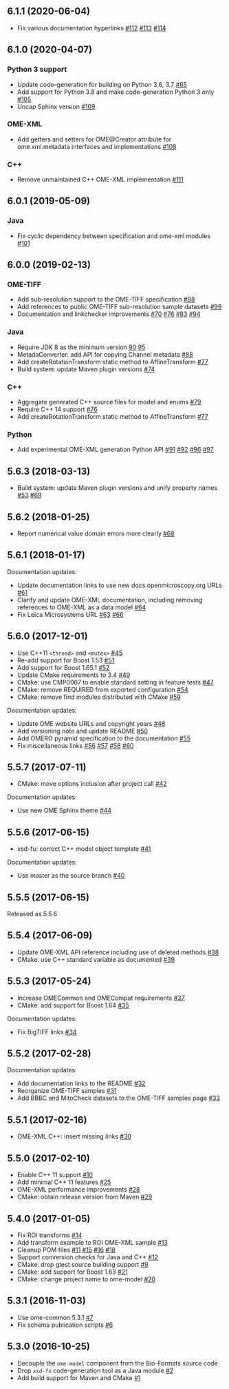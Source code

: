 ## 6.1.1 (2020-06-04)

* Fix various documentation hyperlinks [#112](https://github.com/ome/ome-model/pull/112) [#113](https://github.com/ome/ome-model/pull/113) [#114](https://github.com/ome/ome-model/pull/114)

## 6.1.0 (2020-04-07)

### Python 3 support

* Update code-generation for building on Python 3.6, 3.7 [#65](https://github.com/ome/ome-model/pull/65)
* Add support for Python 3.8 and make code-generation Python 3 only [#105](https://github.com/ome/ome-model/pull/105)
* Uncap Sphinx version [#109](https://github.com/ome/ome-model/pull/109)

### OME-XML

* Add getters and setters for OME@Creator attribute for ome.xml.metadata interfaces and implementations [#108](https://github.com/ome/ome-model/pull/108)

### C++

* Remove unmaintained C++ OME-XML implementation [#111](https://github.com/ome/ome-model/pull/111)

## 6.0.1 (2019-05-09)

### Java

* Fix cyclic dependency between specification and ome-xml modules [#101](https://github.com/ome/ome-model/pull/101)

## 6.0.0 (2019-02-13)


### OME-TIFF

* Add sub-resolution support to the OME-TIFF specification [#98](https://github.com/ome/ome-model/pull/98)
* Add references to public OME-TIFF sub-resolution sample datasets [#99](https://github.com/ome/ome-model/pull/99)
* Documentation and linkchecker improvements [#70](https://github.com/ome/ome-model/pull/70) [#76](https://github.com/ome/ome-model/pull/76) [#83](https://github.com/ome/ome-model/pull/83) [#94](https://github.com/ome/ome-model/pull/94)

### Java

* Require JDK 8 as the minimum version [90](https://github.com/ome/ome-model/pull/90) [95](https://github.com/ome/ome-model/pull/95)
* MetadaConverter: add API for copying Channel metadata [#88](https://github.com/ome/ome-model/pull/88)
* Add createRotationTransform static method to AffineTransform [#77](https://github.com/ome/ome-model/pull/77)
* Build system: update Maven plugin versions [#74](https://github.com/ome/ome-model/pull/74)

### C++

* Aggregate generated C++ source files for model and enums [#79](https://github.com/ome/ome-model/pull/79)
* Require C++ 14 support [#76](https://github.com/ome/ome-model/pull/75)
* Add createRotationTransform static method to AffineTransform [#77](https://github.com/ome/ome-model/pull/77)

### Python

* Add experimental OME-XML generation Python API [#91](https://github.com/ome/ome-model/pull/91) [#92](https://github.com/ome/ome-model/pull/92) [#96](https://github.com/ome/ome-model/pull/96) [#97](https://github.com/ome/ome-model/pull/97)


5.6.3 (2018-03-13)
------------------

* Build system: update Maven plugin versions and unify property names [#53](https://github.com/ome/ome-model/pull/53) [#69](https://github.com/ome/ome-model/pull/69)

5.6.2 (2018-01-25)
------------------

* Report numerical value domain errors more clearly
  [#68](https://github.com/ome/ome-model/pull/68)

5.6.1 (2018-01-17)
------------------

Documentation updates:

* Update documentation links to use new docs.openmicroscopy.org URLs
  [#61](https://github.com/ome/ome-model/pull/61)
* Clarify and update OME-XML documentation, including removing references to
  OME-XML as a data model [#64](https://github.com/ome/ome-model/pull/64)
* Fix Leica Microsystems URL [#63](https://github.com/ome/ome-model/pull/63)
  [#66](https://github.com/ome/ome-model/pull/66)

5.6.0 (2017-12-01)
------------------

* Use C++11 `<thread>` and `<mutex>`
  [#45](https://github.com/ome/ome-model/pull/45)
* Re-add support for Boost 1.53
  [#51](https://github.com/ome/ome-model/pull/51)
* Add support for Boost 1.65.1 [#52](https://github.com/ome/ome-model/pull/52)
* Update CMake requirements to 3.4
  [#49](https://github.com/ome/ome-model/pull/49)
* CMake: use CMP0067 to enable standard setting in feature tests
  [#47](https://github.com/ome/ome-model/pull/47)
* CMake: remove REQUIRED from exported configuration
  [#54](https://github.com/ome/ome-model/pull/54)
* CMake: remove find modules distributed with CMake
  [#59](https://github.com/ome/ome-model/pull/59)

Documentation updates:

* Update OME website URLs and copyright years
  [#48](https://github.com/ome/ome-model/pull/48)
* Add versioning note and update README
  [#50](https://github.com/ome/ome-model/pull/50)
* Add OMERO pyramid specification to the documentation
  [#55](https://github.com/ome/ome-model/pull/55)
* Fix miscellaneous links [#56](https://github.com/ome/ome-model/pull/56)
  [#57](https://github.com/ome/ome-model/pull/57)
  [#58](https://github.com/ome/ome-model/pull/58)
  [#60](https://github.com/ome/ome-model/pull/60)

5.5.7 (2017-07-11)
------------------

* CMake: move options inclusion after project call
  [#42](https://github.com/ome/ome-model/pull/42)

Documentation updates:

* Use new OME Sphinx theme [#44](https://github.com/ome/ome-model/pull/44)

5.5.6 (2017-06-15)
------------------

* xsd-fu: correct C++ model object template
  [#41](https://github.com/ome/ome-model/pull/41)

Documentation updates:

* Use master as the source branch
  [#40](https://github.com/ome/ome-model/pull/40)

5.5.5 (2017-06-15)
------------------

Released as 5.5.6

5.5.4 (2017-06-09)
------------------

* Update OME-XML API reference including use of deleted methods
  [#38](https://github.com/ome/ome-model/pull/38)
* CMake: use C++ standard variable as documented
  [#39](https://github.com/ome/ome-model/pull/39)

5.5.3 (2017-05-24)
------------------

* Increase OMECommon and OMECompat requirements
  [#37](https://github.com/ome/ome-model/pull/37)
* CMake: add support for Boost 1.64
  [#35](https://github.com/ome/ome-model/pull/35)

Documentation updates:

* Fix BigTIFF links [#34](https://github.com/ome/ome-model/pull/34)

5.5.2 (2017-02-28)
------------------

Documentation updates:

* Add documentation links to the README
  [#32](https://github.com/ome/ome-model/pull/32)
* Reorganize OME-TIFF samples [#31](https://github.com/ome/ome-model/pull/31)
* Add BBBC and MitoCheck datasets to the OME-TIFF samples page
  [#33](https://github.com/ome/ome-model/pull/33)

5.5.1 (2017-02-16)
------------------

* OME-XML C++: insert missing links [#30](https://github.com/ome/ome-model/pull/30)

5.5.0 (2017-02-10)
------------------

* Enable C++ 11 support [#10](https://github.com/ome/ome-model/pull/10)
* Add minimal C++ 11 features [#25](https://github.com/ome/ome-model/pull/25)
* OME-XML performance improvements
  [#28](https://github.com/ome/ome-model/pull/28)
* CMake: obtain release version from Maven
  [#29](https://github.com/ome/ome-model/pull/29)

5.4.0 (2017-01-05)
------------------

* Fix ROI transforms [#14](https://github.com/ome/ome-model/pull/14)
* Add transform example to ROI OME-XML sample
  [#13](https://github.com/ome/ome-model/pull/13)
* Cleanup POM files [#11](https://github.com/ome/ome-model/pull/11)
  [#15](https://github.com/ome/ome-model/pull/15)
  [#16](https://github.com/ome/ome-model/pull/16)
  [#18](https://github.com/ome/ome-model/pull/18)
* Support conversion checks for Java and C++
  [#12](https://github.com/ome/ome-model/pull/12)
* CMake: drop gtest source building support
  [#9](https://github.com/ome/ome-model/pull/9)
* CMake: add support for Boost 1.63
  [#21](https://github.com/ome/ome-model/pull/21)
* CMake: change project name to ome-model
  [#20](https://github.com/ome/ome-model/pull/20)


5.3.1 (2016-11-03)
------------------

* Use ome-common 5.3.1 [#7](https://github.com/ome/ome-model/pull/7)
* Fix schema publication scripts [#6](https://github.com/ome/ome-model/pull/6)

5.3.0 (2016-10-25)
------------------

* Decouple the `ome-model` component from the Bio-Formats source code
* Drop `xsd-fu` code-generation tool as a Java module
  [#2](https://github.com/ome/ome-model/pull/2)
* Add build support for Maven and CMake
  [#1](https://github.com/ome/ome-model/pull/1)
